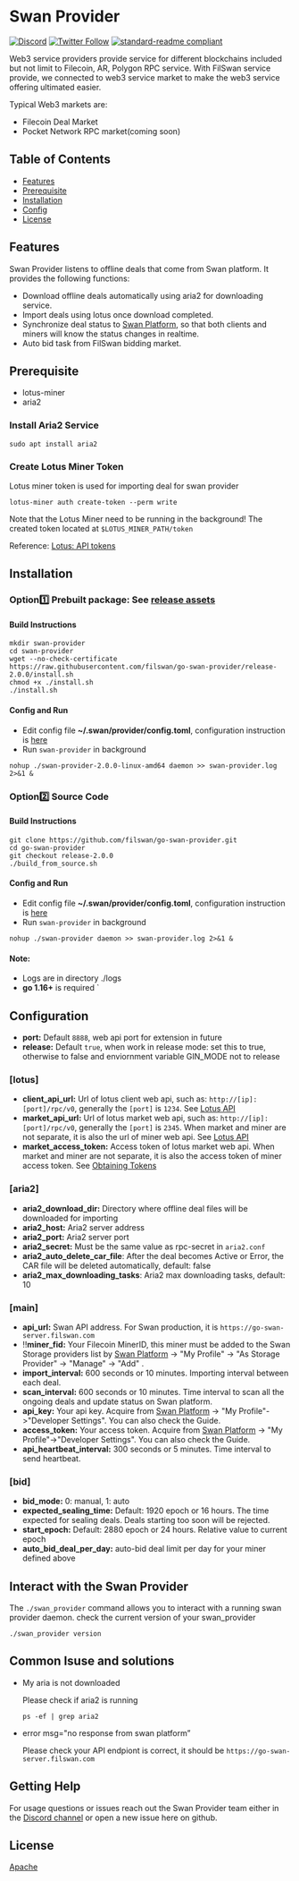 # Swan Provider
[![Discord](https://img.shields.io/discord/770382203782692945?label=Discord&logo=Discord)](https://discord.gg/MSXGzVsSYf)
[![Twitter Follow](https://img.shields.io/twitter/follow/0xfilswan)](https://twitter.com/0xfilswan)
[![standard-readme compliant](https://img.shields.io/badge/readme%20style-standard-brightgreen.svg)](https://github.com/RichardLitt/standard-readme)

Web3 service providers provide service for different blockchains included but not limit to Filecoin, AR, Polygon RPC service. With FilSwan service provide, we connected to web3 service market to make the web3 service offering ultimated easier.

Typical Web3 markets are:

* Filecoin Deal Market
* Pocket Network RPC market(coming soon)

## Table of Contents

- [Features](#Features)
- [Prerequisite](#Prerequisite)
- [Installation](#Installation)
- [Config](#Config)
- [License](#license)

## Features

Swan Provider listens to offline deals that come from Swan platform. It provides the following functions:

* Download offline deals automatically using aria2 for downloading service.
* Import deals using lotus once download completed.
* Synchronize deal status to [Swan Platform](https://console.filswan.com/#/dashboard), so that both clients and miners will know the status changes in realtime.
* Auto bid task from FilSwan bidding market.

## Prerequisite
- lotus-miner
- aria2
### Install Aria2 Service
```shell
sudo apt install aria2
```
### Create Lotus Miner Token
Lotus miner token is used for importing deal for swan provider
```shell
lotus-miner auth create-token --perm write
```
Note that the Lotus Miner need to be running in the background!
The created token located at `$LOTUS_MINER_PATH/token`

Reference: [Lotus: API tokens](https://lotus.filecoin.io/reference/basics/api-access/)

## Installation
### Option:one: **Prebuilt package**: See [release assets](https://github.com/filswan/go-swan-provider/releases)
####  Build Instructions
```shell
mkdir swan-provider
cd swan-provider
wget --no-check-certificate https://raw.githubusercontent.com/filswan/go-swan-provider/release-2.0.0/install.sh
chmod +x ./install.sh
./install.sh
```
#### Config and Run
- Edit config file **~/.swan/provider/config.toml**, configuration instruction is [here](#Config)
- Run `swan-provider` in background

```
nohup ./swan-provider-2.0.0-linux-amd64 daemon >> swan-provider.log 2>&1 & 
```
### Option:two: Source Code
####  Build Instructions
```shell
git clone https://github.com/filswan/go-swan-provider.git
cd go-swan-provider
git checkout release-2.0.0
./build_from_source.sh
```
#### Config and Run
- Edit config file **~/.swan/provider/config.toml**, configuration instruction is [here](#Config)
- Run `swan-provider` in background

```
nohup ./swan-provider daemon >> swan-provider.log 2>&1 & 
```
#### Note:
- Logs are in directory ./logs
- **go 1.16+** is required
  `
## Configuration
- **port:** Default `8888`, web api port for extension in future
- **release:** Default `true`, when work in release mode: set this to true, otherwise to false and enviornment variable GIN_MODE not to release

### [lotus]
- **client_api_url:** Url of lotus client web api, such as: `http://[ip]:[port]/rpc/v0`, generally the `[port]` is `1234`. See [Lotus API](https://docs.filecoin.io/reference/lotus-api/)
- **market_api_url:** Url of lotus market web api, such as: `http://[ip]:[port]/rpc/v0`, generally the `[port]` is `2345`. When market and miner are not separate, it is also the url of miner web api. See [Lotus API](https://docs.filecoin.io/reference/lotus-api/)
- **market_access_token:** Access token of lotus market web api. When market and miner are not separate, it is also the access token of miner access token. See [Obtaining Tokens](https://docs.filecoin.io/build/lotus/api-tokens/#obtaining-tokens)

### [aria2]
- **aria2_download_dir:** Directory where offline deal files will be downloaded for importing
- **aria2_host:** Aria2 server address
- **aria2_port:** Aria2 server port
- **aria2_secret:** Must be the same value as rpc-secret in `aria2.conf`
- **aria2_auto_delete_car_file**: After the deal becomes Active or Error, the CAR file will be deleted automatically, default: false
- **aria2_max_downloading_tasks**: Aria2 max downloading tasks, default: 10

### [main]
- **api_url:** Swan API address. For Swan production, it is `https://go-swan-server.filswan.com`
- :bangbang:**miner_fid:** Your Filecoin MinerID, this miner must be added to the Swan Storage providers list by  [Swan Platform](https://console.filswan.com/#/dashboard) -> "My Profile" -> "As Storage Provider" -> "Manage" -> "Add" .
- **import_interval:** 600 seconds or 10 minutes. Importing interval between each deal.
- **scan_interval:** 600 seconds or 10 minutes. Time interval to scan all the ongoing deals and update status on Swan platform.
- **api_key:** Your api key. Acquire from [Swan Platform](https://console.filswan.com/#/dashboard) -> "My Profile"->"Developer Settings". You can also check the Guide.
- **access_token:** Your access token. Acquire from [Swan Platform](https://console.filswan.com/#/dashboard) -> "My Profile"->"Developer Settings". You can also check the Guide.
- **api_heartbeat_interval:** 300 seconds or 5 minutes. Time interval to send heartbeat.

### [bid]
- **bid_mode:** 0: manual, 1: auto
- **expected_sealing_time:**  Default: 1920 epoch or 16 hours. The time expected for sealing deals. Deals starting too soon will be rejected.
- **start_epoch:** Default: 2880 epoch or 24 hours. Relative value to current epoch
- **auto_bid_deal_per_day:** auto-bid deal limit per day for your miner defined above

## Interact with the Swan Provider
The `./swan_provider` command allows you to interact with a running swan provider daemon.
check the current version of your swan_provider
```
./swan_provider version
```
## Common Isuse and solutions
* My aria is not downloaded

  Please check if aria2 is running
  ```shell
  ps -ef | grep aria2
  ```

* error msg="no response from swan platform”

  Please check your API endpiont is correct, it should be `https://go-swan-server.filswan.com`
## Getting Help

For usage questions or issues reach out the Swan Provider team either in the [Discord channel](http://discord.com/invite/KKGhy8ZqzK) or open a new issue here on github.

## License

[Apache](https://github.com/filswan/go-swan-provider/blob/main/LICENSE)


